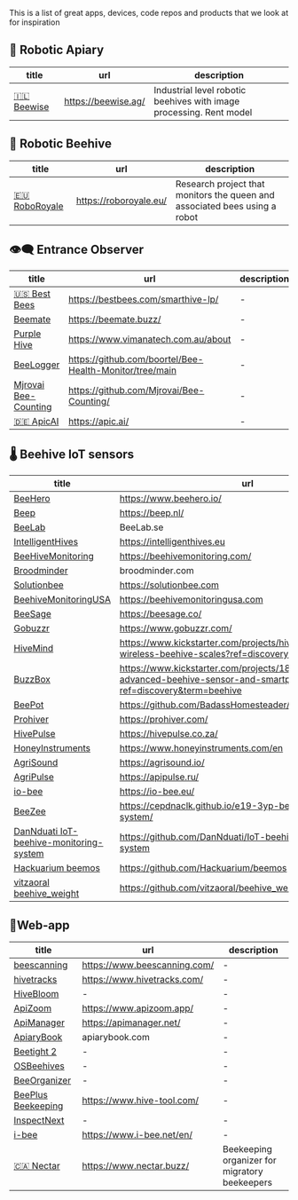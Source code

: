 This is a list of great apps, devices, code repos and products that we look at for inspiration
## 🪬 Robotic Apiary

<!-- QueryToSerialize: table WITHOUT ID "[" + default(title, file.name) + "]" + default( "("+  replace(replace(file.path, "gratheon.com/research/Competition/", ""), " ", "%20") + ")", "") as title, url, description FROM "gratheon.com/research/Competition" WHERE file.name != "Competition" AND products="🪬 Robotic Apiary"  SORT priority asc -->
<!-- SerializedQuery: table WITHOUT ID "[" + default(title, file.name) + "]" + default( "("+  replace(replace(file.path, "gratheon.com/research/Competition/", ""), " ", "%20") + ")", "") as title, url, description FROM "gratheon.com/research/Competition" WHERE file.name != "Competition" AND products="🪬 Robotic Apiary"  SORT priority asc -->

| title                             | url                 | description                                                         |
| --------------------------------- | ------------------- | ------------------------------------------------------------------- |
| [🇮🇱 Beewise](🇮🇱%20Beewise.md) | https://beewise.ag/ | Industrial level robotic beehives with image processing. Rent model |
<!-- SerializedQuery END -->

## 🧿 Robotic Beehive
<!-- QueryToSerialize: table WITHOUT ID "[" + default(title, file.name) + "]" + default( "("+  replace(replace(file.path, "gratheon.com/research/Competition/", ""), " ", "%20") + ")", "") as title, url, description FROM "gratheon.com/research/Competition" WHERE file.name != "Competition" AND products="🧿 Robotic Beehive" SORT priority asc -->
<!-- SerializedQuery: table WITHOUT ID "[" + default(title, file.name) + "]" + default( "("+  replace(replace(file.path, "gratheon.com/research/Competition/", ""), " ", "%20") + ")", "") as title, url, description FROM "gratheon.com/research/Competition" WHERE file.name != "Competition" AND products="🧿 Robotic Beehive" SORT priority asc -->

| title                       | url                    | description                                                                |
| --------------------------- | ---------------------- | -------------------------------------------------------------------------- |
| [🇪🇺 RoboRoyale](🇪🇺%20RoboRoyale.md) | https://roboroyale.eu/ | Research project that monitors the queen and associated bees using a robot |
<!-- SerializedQuery END -->

## 👁️‍🗨️ Entrance Observer

<!-- QueryToSerialize: table WITHOUT ID "[" + default(title, file.name) + "]" + default( "("+  replace(replace(file.path, "gratheon.com/research/Competition/", ""), " ", "%20") + ")", "") as title, url, description FROM "gratheon.com/research/Competition" WHERE file.name != "Competition" AND products="👁️‍🗨️ Entrance Observer"  SORT priority asc -->
<!-- SerializedQuery: table WITHOUT ID "[" + default(title, file.name) + "]" + default( "("+  replace(replace(file.path, "gratheon.com/research/Competition/", ""), " ", "%20") + ")", "") as title, url, description FROM "gratheon.com/research/Competition" WHERE file.name != "Competition" AND products="👁️‍🗨️ Entrance Observer"  SORT priority asc -->

| title                                             | url                                                     | description |
| ------------------------------------------------- | ------------------------------------------------------- | ----------- |
| [🇺🇸 Best Bees](🇺🇸%20Best%20Bees.md)                       | https://bestbees.com/smarthive-lp/                      | \-          |
| [Beemate](Beemate.md)                             | https://beemate.buzz/                                   | \-          |
| [Purple Hive](Purple%20Hive.md)                   | https://www.vimanatech.com.au/about                     | \-          |
| [BeeLogger](BeeLogger.md)                         | https://github.com/boortel/Bee-Health-Monitor/tree/main | \-          |
| [Mjrovai Bee-Counting](Mjrovai%20Bee-Counting.md) | https://github.com/Mjrovai/Bee-Counting/                | \-          |
| [🇩🇪 ApicAI](🇩🇪%20ApicAI.md)                   | https://apic.ai/                                        | \-          |
<!-- SerializedQuery END -->



## 🌡️ Beehive IoT sensors

<!-- QueryToSerialize: table WITHOUT ID "[" + default(title, file.name) + "]" + default( "("+  replace(replace(file.path, "gratheon.com/research/Competition/", ""), " ", "%20") + ")", "") as title, url, description FROM "gratheon.com/research/Competition" WHERE file.name != "Competition" AND products="🌡️ Beehive IoT sensors"  SORT priority asc -->
<!-- SerializedQuery: table WITHOUT ID "[" + default(title, file.name) + "]" + default( "("+  replace(replace(file.path, "gratheon.com/research/Competition/", ""), " ", "%20") + ")", "") as title, url, description FROM "gratheon.com/research/Competition" WHERE file.name != "Competition" AND products="🌡️ Beehive IoT sensors"  SORT priority asc -->

| title                                                                                   | url                                                                                                                          | description |
| --------------------------------------------------------------------------------------- | ---------------------------------------------------------------------------------------------------------------------------- | ----------- |
| [BeeHero](BeeHero.md)                                                                   | https://www.beehero.io/                                                                                                      | \-          |
| [Beep](Beep.md)                                                                         | https://beep.nl/                                                                                                             | \-          |
| [BeeLab](BeeLab.md)                                                                     | BeeLab.se                                                                                                                    | \-          |
| [IntelligentHives](IntelligentHives.md)                                                 | https://intelligenthives.eu                                                                                                  | \-          |
| [BeeHiveMonitoring](BeeHiveMonitoring.md)                                               | https://beehivemonitoring.com/                                                                                               | \-          |
| [Broodminder](Broodminder.md)                                                           | broodminder.com                                                                                                              | \-          |
| [Solutionbee](Solutionbee.md)                                                           | https://solutionbee.com                                                                                                      | \-          |
| [BeehiveMonitoringUSA](BeehiveMonitoringUSA.md)                                         | https://beehivemonitoringusa.com                                                                                             | \-          |
| [BeeSage](BeeSage.md)                                                                   | https://beesage.co/                                                                                                          | \-          |
| [Gobuzzr](Gobuzzr.md)                                                                   | https://www.gobuzzr.com/                                                                                                     | \-          |
| [HiveMind](HiveMind.md)                                                                 | https://www.kickstarter.com/projects/hivemind/innovative-wireless-beehive-scales?ref=discovery&term=beehive                  | \-          |
| [BuzzBox](BuzzBox.md)                                                                   | https://www.kickstarter.com/projects/181034265/buzzbox-advanced-beehive-sensor-and-smartphone-app?ref=discovery&term=beehive | \-          |
| [BeePot](BeePot.md)                                                                     | https://github.com/BadassHomesteader/BeeBot                                                                                  | \-          |
| [Prohiver](Prohiver.md)                                                                 | https://prohiver.com/                                                                                                        | \-          |
| [HivePulse](HivePulse.md)                                                               | https://hivepulse.co.za/                                                                                                     | \-          |
| [HoneyInstruments](HoneyInstruments.md)                                                 | https://www.honeyinstruments.com/en                                                                                          | \-          |
| [AgriSound](AgriSound.md)                                                               | https://agrisound.io/                                                                                                        | \-          |
| [AgriPulse](AgriPulse.md)                                                               | https://apipulse.ru/                                                                                                         | \-          |
| [io-bee](io-bee.md)                                                                     | https://io-bee.eu/                                                                                                           | \-          |
| [BeeZee](BeeZee.md)                                                                     | https://cepdnaclk.github.io/e19-3yp-beehive-monitoring-system/                                                               | \-          |
| [DanNduati IoT-beehive-monitoring-system](DanNduati%20IoT-beehive-monitoring-system.md) | https://github.com/DanNduati/IoT-beehive-monitoring-system                                                                   | \-          |
| [Hackuarium beemos](Hackuarium%20beemos.md)                                             | https://github.com/Hackuarium/beemos                                                                                         | \-          |
| [vitzaoral beehive_weight](vitzaoral%20beehive_weight.md)                               | https://github.com/vitzaoral/beehive_weight                                                                                  | \-          |
<!-- SerializedQuery END -->

## 📱Web-app

<!-- QueryToSerialize: table WITHOUT ID "[" + default(title, file.name) + "]" + default( "("+  replace(replace(file.path, "gratheon.com/research/Competition/", ""), " ", "%20") + ")", "") as title, url, description FROM "gratheon.com/research/Competition" WHERE file.name != "Competition" AND products="📱Web-app"  SORT priority asc -->
<!-- SerializedQuery: table WITHOUT ID "[" + default(title, file.name) + "]" + default( "("+  replace(replace(file.path, "gratheon.com/research/Competition/", ""), " ", "%20") + ")", "") as title, url, description FROM "gratheon.com/research/Competition" WHERE file.name != "Competition" AND products="📱Web-app"  SORT priority asc -->

| title                                         | url                          | description                                   |
| --------------------------------------------- | ---------------------------- | --------------------------------------------- |
| [beescanning](beescanning.md)                 | https://www.beescanning.com/ | \-                                            |
| [hivetracks](hivetracks.md)                   | https://www.hivetracks.com/  | \-                                            |
| [HiveBloom](HiveBloom.md)                     | \-                           | \-                                            |
| [ApiZoom](ApiZoom.md)                         | https://www.apizoom.app/     | \-                                            |
| [ApiManager](ApiManager.md)                   | https://apimanager.net/      | \-                                            |
| [ApiaryBook](ApiaryBook.md)                   | apiarybook.com               | \-                                            |
| [Beetight 2](Beetight%202.md)                 | \-                           | \-                                            |
| [OSBeehives](OSBeehives.md)                   | \-                           | \-                                            |
| [BeeOrganizer](BeeOrganizer.md)               | \-                           | \-                                            |
| [BeePlus Beekeeping](BeePlus%20Beekeeping.md) | https://www.hive-tool.com/   | \-                                            |
| [InspectNext](InspectNext.md)                 | \-                           | \-                                            |
| [i-bee](i-bee.md)                             | https://www.i-bee.net/en/    | \-                                            |
| [🇨🇦 Nectar](🇨🇦%20Nectar.md)               | https://www.nectar.buzz/     | Beekeeping organizer for migratory beekeepers |
<!-- SerializedQuery END -->
